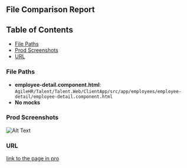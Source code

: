 ## File Comparison Report

## Table of Contents

- [File Paths](#file-paths)
- [Prod Screenshots](#prod-screenshots)
- [URL](#url)

### File Paths

- **employee-detail.component.html**: `AgileHR/Talent/Talent.Web/ClientApp/src/app/employees/employee-detail/employee-detail.component.html`
- **No mocks**

### Prod Screenshots

![Alt Text](/path/to/img.jpg)

### URL

[link to the page in pro](https://www.example.com)
